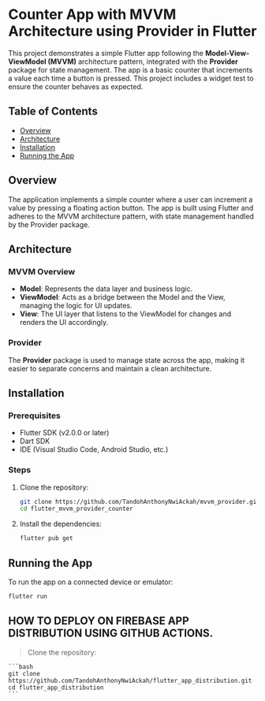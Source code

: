 # Counter App with MVVM Architecture using Provider in Flutter

This project demonstrates a simple Flutter app following the **Model-View-ViewModel (MVVM)** architecture pattern, integrated with the **Provider** package for state management. The app is a basic counter that increments a value each time a button is pressed. This project includes a widget test to ensure the counter behaves as expected.

## Table of Contents

- [Overview](#overview)
- [Architecture](#architecture)
- [Installation](#installation)
- [Running the App](#running-the-app)


## Overview

The application implements a simple counter where a user can increment a value by pressing a floating action button. The app is built using Flutter and adheres to the MVVM architecture pattern, with state management handled by the Provider package.

## Architecture

### MVVM Overview

- **Model**: Represents the data layer and business logic.
- **ViewModel**: Acts as a bridge between the Model and the View, managing the logic for UI updates.
- **View**: The UI layer that listens to the ViewModel for changes and renders the UI accordingly.

### Provider

The **Provider** package is used to manage state across the app, making it easier to separate concerns and maintain a clean architecture.

## Installation

### Prerequisites

- Flutter SDK (v2.0.0 or later)
- Dart SDK
- IDE (Visual Studio Code, Android Studio, etc.)

### Steps

1. Clone the repository:

    ```bash
    git clone https://github.com/TandohAnthonyNwiAckah/mvvm_provider.git
    cd flutter_mvvm_provider_counter
    ```

2. Install the dependencies:

    ```bash
    flutter pub get
    ```

## Running the App

To run the app on a connected device or emulator:

```bash
flutter run

```


## HOW TO DEPLOY ON FIREBASE APP DISTRIBUTION USING GITHUB ACTIONS.

> Clone the repository:

    ```bash
    git clone https://github.com/TandohAnthonyNwiAckah/flutter_app_distribution.git
    cd flutter_app_distribution
    ```

